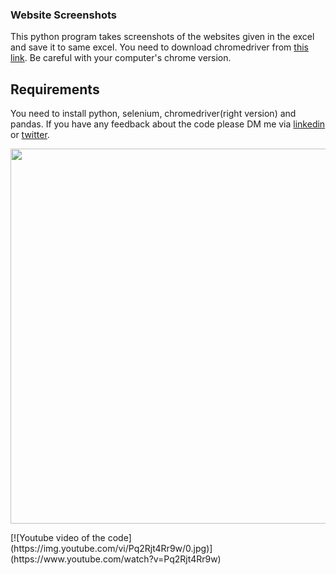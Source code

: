 ### Website Screenshots

This python program takes screenshots of the websites given in the excel and save it to same excel. You need to download chromedriver from [this link](https://chromedriver.chromium.org/downloads). Be careful with your computer's chrome version. 
## Requirements
You need to install python, selenium, chromedriver(right version) and pandas.
If you have any feedback about the code please DM me via [linkedin](https://www.linkedin.com/in/semi) or [twitter](https://twitter.com/semi_venturero). 
<p align="center">
  <img width="600" src="https://github.com/venturero/websitess/blob/main/images/site-ss2.gif">
</p>
[![Youtube video of the code](https://img.youtube.com/vi/Pq2Rjt4Rr9w/0.jpg)](https://www.youtube.com/watch?v=Pq2Rjt4Rr9w)
